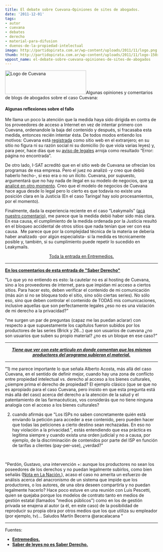 ```yaml
---
title: El debate sobre Cuevana-Opiniones de sites de abogados.
date: '2011-12-01'
tags:
- autor
- cuevana
- debates
- derecho
- material-para-difusion
- duenos-de-la-propiedad-intelectual
image: http://partidopirata.com.ar/wp-content/uploads/2011/11/logo.png
thumb: http://partidopirata.com.ar/wp-content/uploads/2011/11/logo-150x78.png
wppost_name: el-debate-sobre-cuevana-opiniones-de-sites-de-abogados
---
```


<a href="http://partidopirata.com.ar/wp-content/uploads/2011/11/logo.png"><img class="aligncenter size-full wp-image-2318" title="Cuevana" src="http://partidopirata.com.ar/wp-content/uploads/2011/11/logo.png" alt="Logo de Cuevana" width="267" height="78" /></a>Algunas opiniones y comentarios de blogs de abogados sobre el caso Cuevana:
<h4><strong>Algunas reflexiones sobre el fallo</strong></h4>
Me llama un poco la atención que la medida haya sido dirigida en contra de los proveedores de acceso a Internet en vez de intentar primero con Cuevana, ordenandole la baja del contenido y después, si fracasaba esta medida, entonces recién intentar ésta. De todos modos entiendo los motivos: Cuevana está <a href="http://whois.webrankstats.com/whois/cuevana.tv" target="_blank">registrada</a> como sitio web en el extranjero; en su sitio no figura ni su razón social ni su domicilio (lo que viola varias leyes) y, para peor, hace días que su <a href="http://www.cuevana.tv/#%21/legal" target="_blank">aviso de legales</a> arroja como resultado “Error: página no encontrada”.

De otro lado, I-SAT acreditó que en el sitio web de Cuevana se ofrecían los programas de esa empresa. Pero el juez no analizó -y creo que debió haberlo hecho-, si eso era o no un ilícito. Cuevana, por supuesto, argumentará que no hay nada de ilegal en su modelo de negocios, que <a href="http://entremedios.org/2011/10/27/el-caso-taringa/" target="_blank">ya analicé en otro momento</a>. Creo que el modelo de negocios de Cuevana hace agua desde lo legal pero lo cierto es que todavía no existe una posición clara en la Justicia (En el caso Taringa! hay solo procesamientos, por el momento).
<p style="text-align: left;">Finalmente, dada la experiencia reciente en el caso “Leakymails” (<a href="http://entremedios.org/2011/08/16/leakymails-y-el-futuro-de-internet-en-argentina/" target="_blank">acá nuestro comentario</a>), me parece que la medida debió haber sido más clara. En esa causa, el cumplimiento de la medida ordenada por la Justicia resultó en el bloqueo accidental de otros sitios que nada tenían que ver con esa causa.  Me parece que por la complejidad técnica de la materia se debería haber analizado -por algún especialista- si la medida es técnicamente posible y, también, si su cumplimiento puede repetir lo sucedido en Leakymails.</p>
<p style="text-align: center;"><a href="http://entremedios.org/2011/11/30/ahora-le-toca-a-cuevana/" target="_blank">Toda la entrada en Entremedios.</a></p>


<hr />

<strong><a href="http://www.saberderecho.com/2011/11/sobre-cuevana.html" target="_blank">En los comentarios de esta entrada de "Saber Derecho"</a></strong>

"Lo que yo no entiendo es esto: la cautelar no es al hosting de Cuevana, sino a los proveedores de internet, para que impidan mi acceso a ciertos sitios. Para hacer esto, deben verificar el contenido de mi comunicación (más aún si no se bloquea todo el sitio, sino sólo ciertas series). No sólo eso, sino que deben controlar el contenido de TODAS mis comunicaciones, inclusive aquellas que son perfectamente legales ¿eso no es una violación de mi derecho a la privacidad?"

"me surgen un par de preguntas (capaz me las puedan aclarar) con respecto a que supuestamente los capítulos fueron subidos por los productores de las series (Brick y 26...) que son usuarios de cuevana ¿no son usuarios que suben su propio material? ¿no es un bloque en ese caso?"

<hr />
<p style="text-align: center;"><strong><em><a href="http://www.lanacion.com.ar/1429146-cuevana-los-contenidos-que-turner-pidio-bloquear-fueron-subidos-por-sus-propios-productores?utm_source=twitterfeed&amp;utm_medium=twitter" target="_blank">Tiene que ver con este artículo en donde comentan que los mismos productores del programa subieron el material.</a></em></strong></p>


<hr />

"1) me parece importante lo que señala Alberto Acosta, más allá del caso Cuevana, en el sentido de definir mejor, cuando hay una zona de conflicto entre propiedad intelectual vs. derecho al acceso a los bienes culturales, ¿siempre prima el derecho de propiedad? El ejemplo clásico (que se que no es apropiado para el caso Cuevana, pero insisto en que esta pregunta está más allá del caso) acerca del derecho a la atención de la salud y el patentamiento de las farmacéuticas, vos considerás que no tiene ninguna analogía con el acceso a los bienes culturales?

2) cuando afirmás que "Los ISPs no saben concretamente quién está enviando la petición para acceder a ese contenido, pero pueden hacer que todas las peticiones a cierto destino sean rechazadas. En eso no hay violación a la privacidad.", estás entendiendo que esa práctica es legítima siempre y cuando exista una orden judicial y no a causa, por ejemplo, de la discriminación de contenidos por parte del ISP en función de tarifas a clientes (pay-per-use), ¿verdad?"

&nbsp;

"Perdón, Gustavo, una intervención +: aunque los productores no sean los poseedores de los derechos y no puedan legalmente subirlos, como bien señalás (<a href="http://www.lanacion.com.ar/1429146-cuevana-los-contenidos-que-turner-pidio-bloquear-fueron-subidos-por-sus-propios-productores" target="_blank">Nota en La Nación.</a>), acaso el caso no amerita un esfuerzo de análisis acerca del anacronismo de un sistema que impide que los productores, o los autores, de una obra deseen compartirla y no puedan legalmente hacerlo?
Hace poco estuve en una reunión con Luis Pescetti, quien se quejaba porque los modelos de contrato tanto en medios de gestión estatal (llamados "medios públicos") como en los de gestión privada se enajena al autor (a él, en este caso) de la posibilidad de reproducir su propia obra por otros medios que los que utiliza su empleador (por ejemplo, tv)...
Saludos
Martín Becerra
@aracalacana "

<hr />

Fuentes:
<ul>
	<li><strong><a href="http://entremedios.org/2011/11/30/ahora-le-toca-a-cuevana/" target="_blank">Entremedios.</a></strong></li>
	<li><strong><a href="http://www.saberderecho.com/2011/11/sobre-cuevana.html" target="_blank">Saber de leyes no es Saber Derecho.</a></strong></li>
</ul>
